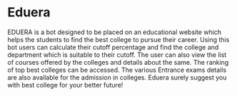 # Eduera
EDUERA is a bot designed to be placed on an educational website which helps the students to find the best college to pursue their career. Using this bot users can calculate their cutoff percentage and find the college and department which is suitable to their cutoff. The user can also view the list of courses  offered by the colleges and details about the same. The ranking of top best colleges can be accessed. The various Entrance exams details are also available for the admission in colleges. Eduera surely suggest you with best college for your better future!
